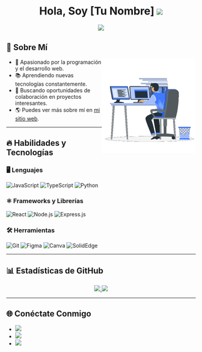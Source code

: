<h1 align="center"><b>Hola, Soy [Tu Nombre] </b><img src="https://media.giphy.com/media/hvRJCLFzcasrR4ia7z/giphy.gif" width="35"></h1>

<p align="center">
  <a href="https://github.com/DenverCoder1/readme-typing-svg">
    <img src="https://readme-typing-svg.herokuapp.com?font=Time+New+Roman&color=cyan&size=25&center=true&vCenter=true&width=600&height=100&lines=Bienvenido+a+mi+perfil;Desarrollador+Full-Stack;Apasionado+por+la+tecnología;Siempre+aprendiendo+nuevas+herramientas"/>
  </a>
</p>

## 🌟 Sobre Mí

<picture><img align="right" src="https://github.com/0xAbdulKhalid/0xAbdulKhalid/raw/main/assets/mdImages/Right_Side.gif" width="250px"></picture>

- 🚀 Apasionado por la programación y el desarrollo web.
- 📚 Aprendiendo nuevas tecnologías constantemente.
- 🎯 Buscando oportunidades de colaboración en proyectos interesantes.
- 🌎 Puedes ver más sobre mí en [mi sitio web](https://tusitio.com).

---

## 🔥 Habilidades y Tecnologías

### 🖥️ Lenguajes

![JavaScript](https://img.shields.io/badge/JavaScript-F7DF1E?style=for-the-badge&logo=javascript&logoColor=black)
![TypeScript](https://img.shields.io/badge/TypeScript-3178C6?style=for-the-badge&logo=typescript&logoColor=white)
![Python](https://img.shields.io/badge/Python-3776AB?style=for-the-badge&logo=python&logoColor=white)

### ⚛️ Frameworks y Librerías

![React](https://img.shields.io/badge/React-20232A?style=for-the-badge&logo=react&logoColor=61DAFB)
![Node.js](https://img.shields.io/badge/Node.js-339933?style=for-the-badge&logo=node.js&logoColor=white)
![Express.js](https://img.shields.io/badge/Express.js-000000?style=for-the-badge&logo=express&logoColor=white)

### 🛠️ Herramientas

![Git](https://img.shields.io/badge/Git-F05033?style=for-the-badge&logo=git&logoColor=white)
![Figma](https://img.shields.io/badge/Figma-F24E1E?style=for-the-badge&logo=figma&logoColor=white)
![Canva](https://img.shields.io/badge/Canva-00C4CC?style=for-the-badge&logo=canva&logoColor=white)
![SolidEdge](https://img.shields.io/badge/SolidEdge-00549F?style=for-the-badge&logoColor=white)

---

## 📊 Estadísticas de GitHub

<div align="center">
  <a href="https://github.com/TuUsuario">
    <img src="https://github-readme-stats.vercel.app/api?username=TuUsuario&include_all_commits=true&count_private=true&show_icons=true&line_height=20&title_color=7A7ADB&icon_color=2234AE&text_color=D3D3D3&bg_color=0,000000,130F40" width="450"/>
    <img src="https://github-readme-stats.vercel.app/api/top-langs?username=TuUsuario&show_icons=true&locale=en&layout=compact&line_height=20&title_color=7A7ADB&icon_color=2234AE&text_color=D3D3D3&bg_color=0,000000,130F40" width="375"/>
  </a>
</div>

---

## 🌐 Conéctate Conmigo

<div align='left'>
<ul>
<li>
<a href="https://linkedin.com/in/TuUsuario" target="_blank">
<img src="https://img.shields.io/badge/LinkedIn-0A66C2?style=for-the-badge&logo=linkedin&logoColor=white"/>
</a>
</li>
<li>
<a href="https://twitter.com/TuUsuario" target="_blank">
<img src="https://img.shields.io/badge/Twitter-1DA1F2?style=for-the-badge&logo=twitter&logoColor=white"/>
</a>
</li>
<li>
<a href="mailto:TuEmail@gmail.com" target="_blank">
<img src="https://img.shields.io/badge/Gmail-EA4335?style=for-the-badge&logo=gmail&logoColor=white"/>
</a>
</li>
</ul>
</div>
